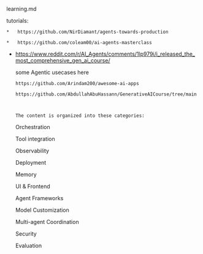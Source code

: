 
learning.md

tutorials: 

    *   https://github.com/NirDiamant/agents-towards-production

    *   https://github.com/coleam00/ai-agents-masterclass

*   https://www.reddit.com/r/AI_Agents/comments/1lp979i/i_released_the_most_comprehensive_gen_ai_course/

    some Agentic usecases here

        https://github.com/Arindam200/awesome-ai-apps 

        https://github.com/AbdullahAbuHassann/GenerativeAICourse/tree/main

        
        
        The content is organized into these categories:

    Orchestration

    Tool integration

    Observability

    Deployment

    Memory

    UI & Frontend

    Agent Frameworks

    Model Customization

    Multi-agent Coordination

    Security

    Evaluation
